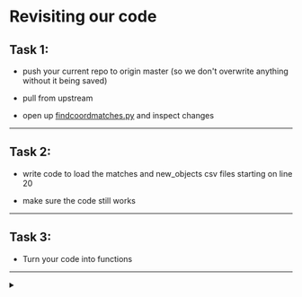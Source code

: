 # Revisiting our code

## Task 1:
  - push your current repo to origin master (so we don't overwrite anything without it being saved)

  - pull from upstream

  - open up [findcoordmatches.py](project_code/findcoordmatches.py) and inspect changes

<hr>


## Task 2:
  - write code to load the matches and new_objects csv files starting on line 20

  - make sure the code still works

<hr>


## Task 3:
  - Turn your code into functions

<hr>

<details><summary></summary>
  <p>

## Task 4:
  - instead of using 3 arc seconds for our coordinate radius, redo everything with a radius of 10 arc seconds.

  </p>
</details>
